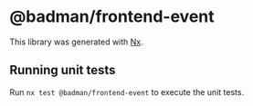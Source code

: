 # @badman/frontend-event

This library was generated with [Nx](https://nx.dev).

## Running unit tests

Run `nx test @badman/frontend-event` to execute the unit tests.
